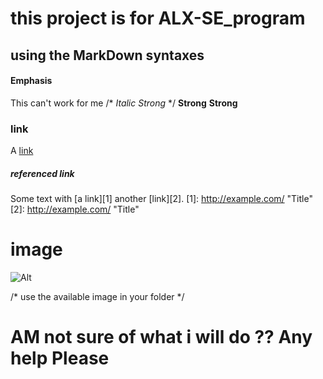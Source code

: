 
# this project is for ALX-SE_program 
## using the MarkDown syntaxes

 
#### Emphasis
  This can't work for me  /*    *Italic* _Strong_   */ 
**Strong**  __Strong__

### link

A [link](http://#)


##### referenced link
Some text with [a link][1]
another [link][2].
[1]: http://example.com/ "Title"
[2]: http://example.com/ "Title"


# image
![Alt](/wp.png "Title")

/*  use the available image in your folder  */




# AM not sure of what i will do     ?? Any help Please 